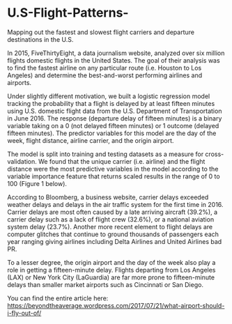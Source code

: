 # U.S-Flight-Patterns-
Mapping out the fastest and slowest flight carriers and departure destinations in the U.S. 

In 2015, FiveThirtyEight, a data journalism website, analyzed over six million flights domestic flights in the United States. The goal of their analysis was to find the fastest airline on any particular route (i.e. Houston to Los Angeles) and determine the best-and-worst performing airlines and airports.

Under slightly different motivation, we built a logistic regression model tracking the probability that a flight is delayed by at least fifteen minutes using U.S. domestic flight data from the U.S. Department of Transportation in June 2016. The response (departure delay of fifteen minutes) is a binary variable taking on a 0 (not delayed fifteen minutes) or 1 outcome (delayed fifteen minutes). The predictor variables for this model are the day of the week, flight distance, airline carrier, and the origin airport.

The model is split into training and testing datasets as a measure for cross-validation. We found that the unique carrier (i.e. airline) and the flight distance were the most predictive variables in the model according to the variable importance feature that returns scaled results in the range of 0 to 100 (Figure 1 below).

According to Bloomberg, a business website, carrier delays exceeded weather delays and delays in the air traffic system for the first time in 2016. Carrier delays are most often caused by a late arriving aircraft (39.2%), a carrier delay such as a lack of flight crew (32.6%), or a national aviation system delay (23.7%). Another more recent element to flight delays are computer glitches that continue to ground thousands of passengers each year ranging giving airlines including Delta Airlines and United Airlines bad PR.

To a lesser degree, the origin airport and the day of the week also play a role in getting a fifteen-minute delay. Flights departing from Los Angeles (LAX) or New York City (LaGuardia) are far more prone to fifteen-minute delays than smaller market airports such as Cincinnati or San Diego.

You can find the entire article here: https://beyondtheaverage.wordpress.com/2017/07/21/what-airport-should-i-fly-out-of/

